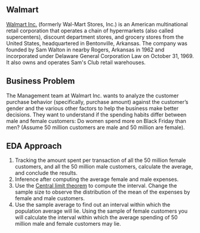 ## Walmart
[Walmart Inc.](https://www.walmart.com/) (formerly Wal-Mart Stores, Inc.) is an American multinational retail corporation that operates a chain of hypermarkets (also called supercenters), discount department stores, and grocery stores from the United States, headquartered in Bentonville, Arkansas. The company was founded by Sam Walton in nearby Rogers, Arkansas in 1962 and incorporated under Delaware General Corporation Law on October 31, 1969. It also owns and operates Sam's Club retail warehouses.

## Business Problem
The Management team at Walmart Inc. wants to analyze the customer purchase behavior (specifically, purchase amount) against the customer’s gender and the various other factors to help the business make better decisions. They want to understand if the spending habits differ between male and female customers: Do women spend more on Black Friday than men? (Assume 50 million customers are male and 50 million are female).

## EDA Approach

1. Tracking the amount spent per transaction of all the 50 million female customers, and all the 50 million male customers, calculate the average, and conclude the results.
2. Inference after computing the average female and male expenses.
3. Use the [Central limit theorem](https://en.wikipedia.org/wiki/Central_limit_theorem) to compute the interval. Change the sample size to observe the distribution of the mean of the expenses by female and male customers.
4. Use the sample average to find out an interval within which the population average will lie. Using the sample of female customers you will calculate the interval within which the average spending of 50 million male and female customers may lie.
